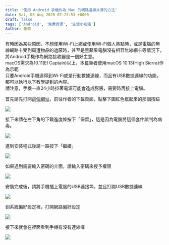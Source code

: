```yaml
---
title: '使用 Android 手機作為 Mac 的網路連線來源的方法'
date: Sat, 08 Aug 2020 07:23:53 +0000
draft: false
tags: ['Android', '免費資源', '生活小知識']
Author: 蘿蔔
---
```


有時因為某些原因，不想使用Wi-Fi上網或使用Wi-Fi個人熱點時，或是電腦的無線網路卡受到周遭物品的遮蔽時，甚至是黑蘋果電腦沒有相容無線網卡等情況下，將Android手機作為網路接收器是一個好主意。  
macOS需求為10.11(El Captain)以上，本篇筆者使用macOS 10.13(High Sierra)作為示範  
只要Android手機連得到Wi-Fi或是行動數據連線，而且有USB數據連線的功能，都可以執行以下教學提到的內容。  
請注意，手機一直24小時掛著電源可能會造成膨脹，需要時再接上電腦。  

首先請先打開[這個網址](https://joshuawise.com/horndis#available_versions)，前往作者的下載頁面，點擊下圖紅色框起來的那個按鈕

[![](https://blog.steveyi.net/wp-content/uploads/media/blog/2020080807285442.png)](https://joshuawise.com/horndis#available_versions)

接下來請在左下角的下載進度條按下「保留」，這是因為電腦將這個套件誤判為病毒。

![](https://static.yiy.tw/media/blog/2020080806512846.png)

進到安裝程式後請一路按下「繼續」

![](https://static.yiy.tw/media/blog/2020080806513465.png)

如果遇到需要輸入密碼的介面，請輸入密碼來授予權限

![](https://static.yiy.tw/media/blog/2020080806514925.png)

安裝完成後，請將手機插上電腦的USB連接埠，並且打開USB數據連線

![](https://blog.steveyi.net/wp-content/uploads/media/blog/2020080807171991-scaled.jpg)

到系統偏好設定裡，打開網路偏好設定

![](https://blog.steveyi.net/wp-content/uploads/media/blog/2020080807085471.png)

接下來就會在裡面看到手機有沒有連線囉

![](https://static.yiy.tw/media/blog/2020080806520553.png)